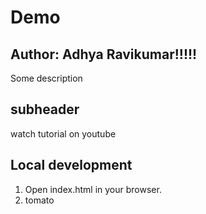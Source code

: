 # Demo
## Author: Adhya Ravikumar!!!!!

Some description

## subheader

watch tutorial on youtube

## Local development

1. Open index.html in your browser.
2. tomato
